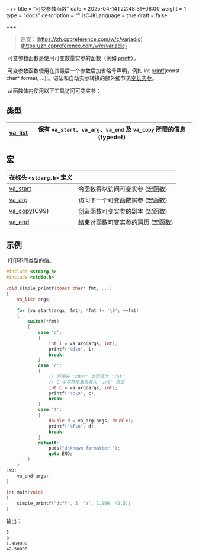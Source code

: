 +++
title = "可变参数函数"
date = 2025-04-14T22:48:31+08:00
weight = 1
type = "docs"
description = ""
isCJKLanguage = true
draft = false

+++

> 原文：[https://zh.cppreference.com/w/c/variadic](https://zh.cppreference.com/w/c/variadic)

​	可变参数函数是使用可变数量实参的函数（例如 [printf](https://zh.cppreference.com/w/c/io/fprintf)）。

​	可变参数函数使用在其最后一个参数后加省略号声明，例如 int [printf](http://zh.cppreference.com/w/c/io/fprintf)(const char* format, ...);。语法和自动实参转换的额外细节见[变长实参](https://zh.cppreference.com/w/c/language/variadic)。

​	从函数体内使用以下工具访问可变实参：

## 类型

| [va_list](https://zh.cppreference.com/w/c/variadic/va_list) | 保有 `va_start`、`va_arg`、`va_end` 及 `va_copy` 所需的信息 (typedef) |
| ----------------------------------------------------------- | ------------------------------------------------------------ |

## 宏

| 在标头 `<stdarg.h>` 定义                                     |                                   |
| ------------------------------------------------------------ | --------------------------------- |
| [va_start](https://zh.cppreference.com/w/c/variadic/va_start) | 令函数得以访问可变实参 (宏函数)   |
| [va_arg](https://zh.cppreference.com/w/c/variadic/va_arg)    | 访问下一个可变函数实参 (宏函数)   |
| [va_copy](https://zh.cppreference.com/w/c/variadic/va_copy)(C99) | 创造函数可变实参的副本 (宏函数)   |
| [va_end](https://zh.cppreference.com/w/c/variadic/va_end)    | 结束对函数可变实参的遍历 (宏函数) |

## 示例

​	打印不同类型的值。

```c
#include <stdarg.h>
#include <stdio.h>
 
void simple_printf(const char* fmt, ...)
{
    va_list args;
 
    for (va_start(args, fmt); *fmt != '\0'; ++fmt)
    {
        switch(*fmt)
        {
            case 'd':
            {
                int i = va_arg(args, int);
                printf("%d\n", i);
                break;
            }
            case 'c':
            {
                // 将提升 'char' 类型值为 'int'
                // C 中字符常量自身为 'int' 类型
                int c = va_arg(args, int);
                printf("%c\n", c);
                break;
            }
            case 'f':
            {
                double d = va_arg(args, double);
                printf("%f\n", d);
                break;
            }
            default:
                puts("Unknown formatter!");
                goto END;
        }
    }
END: 
    va_end(args);
}
 
int main(void)
{
    simple_printf("dcff", 3, 'a', 1.969, 42.5); 
}
```

输出：

```txt
3
a
1.969000
42.50000
```